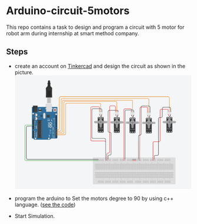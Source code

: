 # Arduino-circuit-5motors

This repo contains a task to design and program a circuit with 5 motor for robot arm during internship at smart method company. 
## Steps 
* create an account on [Tinkercad](https://www.tinkercad.com) and design the circuit as shown in the picture. 
![design](circuit.PNG)


* program the arduino to Set the motors degree to 90 by using c++ language. ([see the code](https://github.com/MonaAl-Dawsari/Arduino-circuit-5motors/blob/main/circuit.ino))

* Start Simulation. 

